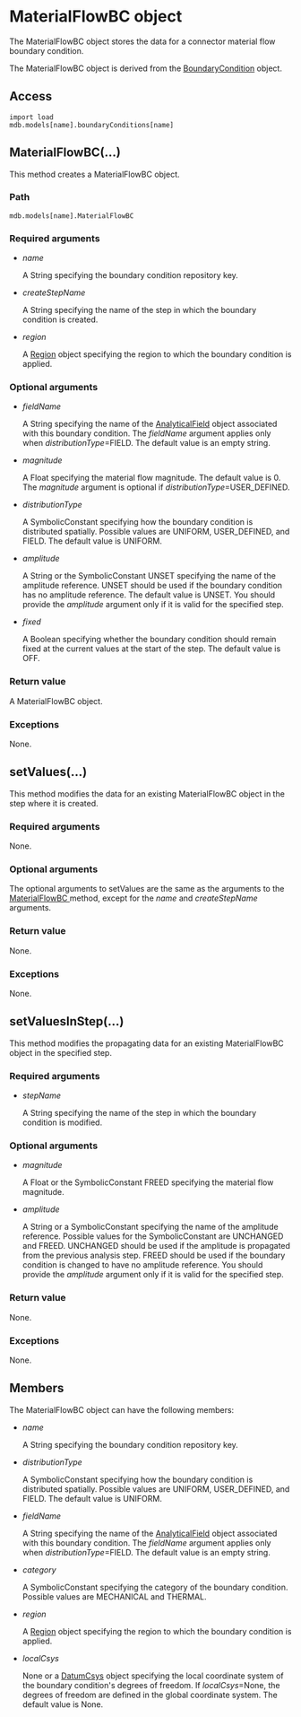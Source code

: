 # MaterialFlowBC object

The MaterialFlowBC object stores the data for a connector material flow boundary condition.

The MaterialFlowBC object is derived from the [BoundaryCondition](https://help.3ds.com/2022/english/DSSIMULIA_Established/SIMACAEKERRefMap/simaker-c-boundaryconditionpyc.htm?ContextScope=all) object.

## Access

```
import load
mdb.models[name].boundaryConditions[name]
```

## MaterialFlowBC(...)



This method creates a MaterialFlowBC object.



### Path

```
mdb.models[name].MaterialFlowBC
```

### Required arguments

- *name*

  A String specifying the boundary condition repository key.

- *createStepName*

  A String specifying the name of the step in which the boundary condition is created.

- *region*

  A [Region](https://help.3ds.com/2022/english/DSSIMULIA_Established/SIMACAEKERRefMap/simaker-c-regionpyc.htm?ContextScope=all) object specifying the region to which the boundary condition is applied.

### Optional arguments

- *fieldName*

  A String specifying the name of the [AnalyticalField](https://help.3ds.com/2022/english/DSSIMULIA_Established/SIMACAEKERRefMap/simaker-c-analyticalfieldpyc.htm?ContextScope=all) object associated with this boundary condition. The *fieldName* argument applies only when *distributionType*=FIELD. The default value is an empty string.

- *magnitude*

  A Float specifying the material flow magnitude. The default value is 0. The *magnitude* argument is optional if *distributionType*=USER_DEFINED.

- *distributionType*

  A SymbolicConstant specifying how the boundary condition is distributed spatially. Possible values are UNIFORM, USER_DEFINED, and FIELD. The default value is UNIFORM.

- *amplitude*

  A String or the SymbolicConstant UNSET specifying the name of the amplitude reference. UNSET should be used if the boundary condition has no amplitude reference. The default value is UNSET. You should provide the *amplitude* argument only if it is valid for the specified step.

- *fixed*

  A Boolean specifying whether the boundary condition should remain fixed at the current values at the start of the step. The default value is OFF.

### Return value

A MaterialFlowBC object.

### Exceptions

None.



## setValues(...)



This method modifies the data for an existing MaterialFlowBC object in the step where it is created.



### Required arguments

None.

### Optional arguments

The optional arguments to setValues are the same as the arguments to the [MaterialFlowBC ](https://help.3ds.com/2022/english/DSSIMULIA_Established/SIMACAEKERRefMap/simaker-c-materialflowbcpyc.htm?ContextScope=all#simaker-materialflowbcmaterialflowbcpyc)method, except for the *name* and *createStepName* arguments.

### Return value

None.

### Exceptions

None.



## setValuesInStep(...)



This method modifies the propagating data for an existing MaterialFlowBC object in the specified step.



### Required arguments

- *stepName*

  A String specifying the name of the step in which the boundary condition is modified.

### Optional arguments

- *magnitude*

  A Float or the SymbolicConstant FREED specifying the material flow magnitude.

- *amplitude*

  A String or a SymbolicConstant specifying the name of the amplitude reference. Possible values for the SymbolicConstant are UNCHANGED and FREED. UNCHANGED should be used if the amplitude is propagated from the previous analysis step. FREED should be used if the boundary condition is changed to have no amplitude reference. You should provide the *amplitude* argument only if it is valid for the specified step.

### Return value

None.

### Exceptions

None.



## Members

The MaterialFlowBC object can have the following members:

- *name*

  A String specifying the boundary condition repository key.

- *distributionType*

  A SymbolicConstant specifying how the boundary condition is distributed spatially. Possible values are UNIFORM, USER_DEFINED, and FIELD. The default value is UNIFORM.

- *fieldName*

  A String specifying the name of the [AnalyticalField](https://help.3ds.com/2022/english/DSSIMULIA_Established/SIMACAEKERRefMap/simaker-c-analyticalfieldpyc.htm?ContextScope=all) object associated with this boundary condition. The *fieldName* argument applies only when *distributionType*=FIELD. The default value is an empty string.

- *category*

  A SymbolicConstant specifying the category of the boundary condition. Possible values are MECHANICAL and THERMAL.

- *region*

  A [Region](https://help.3ds.com/2022/english/DSSIMULIA_Established/SIMACAEKERRefMap/simaker-c-regionpyc.htm?ContextScope=all) object specifying the region to which the boundary condition is applied.

- *localCsys*

  None or a [DatumCsys](https://help.3ds.com/2022/english/DSSIMULIA_Established/SIMACAEKERRefMap/simaker-c-datumcsyspyc.htm?ContextScope=all) object specifying the local coordinate system of the boundary condition's degrees of freedom. If *localCsys*=None, the degrees of freedom are defined in the global coordinate system. The default value is None.